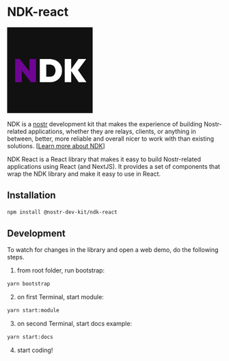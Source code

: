 # NDK-react

<img src="https://raw.githubusercontent.com/nvk/ndk.fyi/master/ndk.svg" alt="drawing" width="200"/>

NDK is a [nostr](<[url](https://github.com/nostr-protocol/nostr)>) development kit that makes the experience of building Nostr-related applications, whether they are relays, clients, or anything in between, better, more reliable and overall nicer to work with than existing solutions. [[Learn more about NDK](https://github.com/nostr-dev-kit/ndk)]

NDK React is a React library that makes it easy to build Nostr-related applications using React (and NextJS). It provides a set of components that wrap the NDK library and make it easy to use in React.

## Installation

```bash
npm install @nostr-dev-kit/ndk-react
```

## Development

To watch for changes in the library and open a web demo, do the following steps.

1. from root folder, run bootstrap:

```bash
yarn bootstrap
```

2. on first Terminal, start module:

```bash
yarn start:module
```

3. on second Terminal, start docs example:

```bash
yarn start:docs
```

4. start coding!
